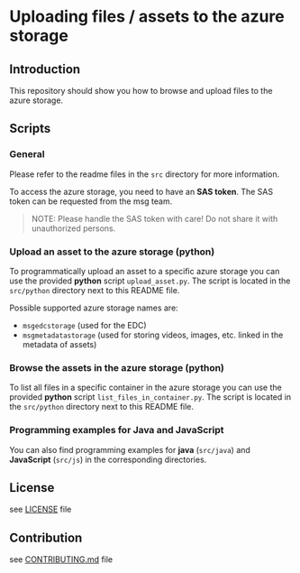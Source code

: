 Uploading files / assets to the azure storage
====

## Introduction
This repository should show you how to browse and upload files to the azure storage. 

## Scripts

### General
Please refer to the readme files in the `src` directory for more information.

To access the azure storage, you need to have an **SAS token**. The SAS token can be requested from the msg team.
> NOTE: Please handle the SAS token with care! Do not share it with unauthorized persons.

### Upload an asset to the azure storage (python)
To programmatically upload an asset to a specific azure storage you can use the provided **python** script `upload_asset.py`. The script is located in the `src/python` directory next to this README file.

Possible supported azure storage names are:
- `msgedcstorage` (used for the EDC)
- `msgmetadatastorage` (used for storing videos, images, etc. linked in the metadata of assets)

### Browse the assets in the azure storage (python)
To list all files in a specific container in the azure storage you can use the provided **python** script `list_files_in_container.py`. The script is located in the `src/python` directory next to this README file.

### Programming examples for Java and JavaScript
You can also find programming examples for **java** (`src/java`) and **JavaScript** (`src/js`) in the corresponding directories.

## License
see [LICENSE](LICENSE) file

## Contribution
see [CONTRIBUTING.md](CONTRIBUTING.md) file


